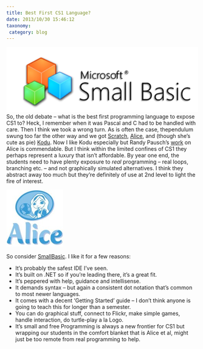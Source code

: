 ```yaml
---
title: Best First CS1 Language?
date: 2013/10/30 15:46:12
taxonomy:
 category: blog
---
```


![sb_logo](msb.png)
So, the old debate – what is the best first programming language to expose CS1 to? Heck, I remember when it was Pascal and C had to be handled with care. Then I think we took a wrong turn. As is often the case, thependulum swung too far the other way and we got [Scratch](http://scratch.mit.edu/), [Alice](http://www.alice.org/), and (though she’s cute as pie) [Kodu](http://research.microsoft.com/en-us/projects/kodu/). Now I like Kodu especially but Randy Pausch’s [work](http://www.youtube.com/watch?v=ji5_MqicxSo) on Alice is commendable. But I think within the limited confines of CS1 they perhaps represent a luxury that isn’t affordable. By year one end, the students need to have plenty exposure to _real_ programming – real loops, branching etc. – and not graphically simulated alternatives. I think they abstract away too much but they’re definitely of use at 2nd level to light the fire of interest.

![Alice](alice.jpg)

So consider [SmallBasic](http://msdn.microsoft.com/en-us/devlabs/cc950524.aspx). I like it for a few reasons:

* It’s probably the safest IDE I’ve seen.
* It’s built on .NET so if you’re leading there, it’s a great fit.
* It’s peppered with help, guidance and intellisense.
* It demands syntax – but again a consistent dot notation that’s common to most newer languages.
* It comes with a decent ‘Getting Started’ guide – I don’t think anyone is going to teach this for longer than a semester.
* You can do graphical stuff, connect to Flickr, make simple games, handle interaction, do turtle-play a la Logo.
* It’s small and free
Programming is always a new frontier for CS1 but wrapping our students in the comfort blanket that is Alice et al, might just be too remote from real programming to help.
